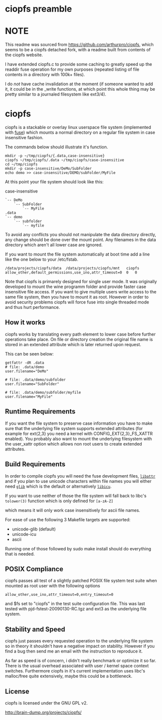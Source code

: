 # ciopfs preamble

# NOTE

This readme was sourced from https://github.com/arthurpro/ciopfs,
which seems to be a ciopfs detached fork, with a readme built from
contents of the ciopfs website.

I have extended ciopfs.c to provide some caching to greatly speed up
the readdir fuse operation for my own purposes (repeated listing of
file contents in a directory with 100k+ files).

I do *not* have cache invalidation at the moment (if someone wanted to
add it, it could be in the _write functions, at which point this whole
thing may be pretty similar to a journaled filesystem like ext3/4).

# ciopfs

ciopfs is a stackable or overlay linux userspace file system (implemented with [fuse](http://fuse.sourceforge.org/)) which mounts a normal directory on a regular file system in case insensitive fashion.

The commands below should illustrate it's function.

```
mkdir -p ~/tmp/ciopfs/{.data,case-insensitive}
ciopfs ~/tmp/ciopfs/.data ~/tmp/ciopfs/case-insensitive
cd ~/tmp/ciopfs
mkdir -p case-insensitive/DeMo/SubFolder
echo demo >> case-insensitive/DEMO/subFolder/MyFile
```

At this point your file system should look like this:

case-insensitive
```
`-- DeMo
    `-- SubFolder
        `-- MyFile
.data
`-- demo
    `-- subfolder
        `-- myfile
```
To avoid any conflicts you should not manipulate the data directory directly, any change should be done over the mount point. Any filenames in the data directory which aren't all lower case are ignored.

If you want to mount the file system automatically at boot time add a line like the one below to your /etc/fstab.

```
/data/projects/ciopfs/data	/data/projects/ciopfs/mnt	ciopfs	allow_other,default_permissions,use_ino,attr_timeout=0	0	0
```

Note that ciopfs is primarely designed for single user mode. It was originally developed to mount the wine programm folder and provide faster case insensitive file access. If you want to give multiple users write access to the same file system, then you have to mount it as root. However in order to avoid security problems ciopfs will force fuse into single threaded mode and thus hurt performance.

## How it works

ciopfs works by translating every path element to lower case before further operations take place. On file or directory creation the original file name is stored in an extended attribute which is later returned upon request.

This can be seen below:

```
getfattr -dR .data
# file: .data/demo
user.filename="DeMo"

# file: .data/demo/subfolder
user.filename="SubFolder"

# file: .data/demo/subfolder/myfile
user.filename="MyFile"
```

## Runtime Requirements

If you want the file system to preserve case information you have to make sure that the underlying file system supports extended attributes (for example for ext{2,3} you need a kernel with CONFIG_EXT{2,3}_FS_XATTR enabled). You probably also want to mount the underlying filesystem with the user_xattr option which allows non root users to create extended attributes.

## Build Requirements

In order to compile ciopfs you will need the fuse development files, [`libattr`](http://acl.bestbits.at/download.html#Attr) and if you plan to use unicode characters within file names you will either need [`glib`](http://www.gtk.org/) which is the default or alternatively [`libicu`](http://www.icu-project.org/).

If you want to use neither of those the file system will fall back to libc's `tolower(3)` function which is only defined for `[a-zA-Z]`

which means it will only work case insensitively for ascii file names.

For ease of use the following 3 Makefile targets are supported:

* unicode-glib (default)
* unicode-icu
* ascii

Running one of those followed by sudo make install should do everything that is needed.

## POSIX Compliance

ciopfs passes all test of a slightly patched POSIX file system test suite when mounted as root user with the following options

```
allow_other,use_ino,attr_timeout=0,entry_timeout=0
```

and $fs set to "ciopfs" in the test suite configuration file. This was last tested with pjd-fstest-20090130-RC.tgz and ext3 as the underlying file system.

## Stability and Speed

ciopfs just passes every requested operation to the underlying file system so in theory it shouldn't have a negative impact on stability. However if you find a bug then send me an email with the instruction to reproduce it.

As far as speed is of concern, i didn't really benchmark or optimize it so far. There is the usual overhead associated with user / kernel space context switches. Furthermore ciopfs in it's current implementation uses libc's malloc/free quite extensively, maybe this could be a bottleneck.

## License

ciopfs is licensed under the GNU GPL v2.

http://brain-dump.org/projects/ciopfs/
